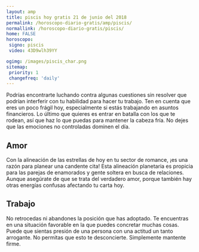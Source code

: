 ```yaml
---
layout: amp
title: piscis hoy gratis 21 de junio del 2018 
permalink: /horoscopo-diario-gratis/amp/piscis/
normallink: /horoscopo-diario-gratis/piscis/
home: FALSE
horoscopo:
 signo: piscis
 video: 43D9wlh39YY

ogimg: /images/piscis_char.png
sitemap:
 priority: 1
 changefreq: 'daily'
---
```



Podrías encontrarte luchando contra algunas cuestiones sin resolver que podrían interferir con tu habilidad para hacer tu trabajo. Ten en cuenta que eres un poco frágil hoy, especialmente si estás trabajando en asuntos financieros. Lo último que quieres es entrar en batalla con los que te rodean, así que haz lo que puedas para mantener la cabeza fría. No dejes que las emociones no controladas dominen el día.

## Amor

Con la alineación de las estrellas de hoy en tu sector de romance, ¡es una razón para planear una candente cita! Esta alineación planetaria es propicia para las parejas de enamorados y gente soltera en busca de relaciones. Aunque asegúrate de que se trata del verdadero amor, porque también hay otras energías confusas afectando tu carta hoy.

## Trabajo

No retrocedas ni abandones la posición que has adoptado. Te encuentras en una situación favorable en la que puedes concretar muchas cosas. Puede que sientas presión de una persona con una actitud un tanto arrogante. No permitas que esto te desconcierte. Simplemente mantente firme.